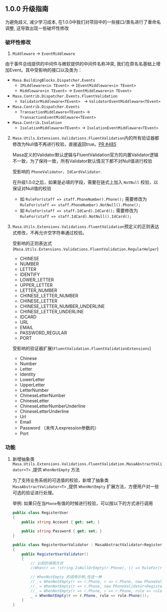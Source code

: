 ## 1.0.0 升级指南

为避免歧义, 减少学习成本, 在1.0.0中我们对项目中的一些接口/类名进行了重命名调整, 这导致出现一些破坏性修改

### 破坏性修改

1. `Middleware` -> `EventMiddleware`

由于事件总线提供的中间件与微软提供的中间件名称冲突, 我们在原名名基础上增加Event。其中受影响的接口以及类为：

* `Masa.BuildingBlocks.Dispatcher.Events`
	- `IMiddleware<in TEvent>` → `IEventMiddleware<in TEvent>`
	- `Middleware<in TEvent>` → `EventMiddleware<in TEvent>`
* `Masa.Contrib.Dispatcher.Events.FluentValidation`
	- `ValidatorMiddleware<TEvent> ` → `ValidatorEventMiddleware<TEvent> `
* `Masa.Contrib.Dispatcher.Events`
	- `TransactionMiddleware<TEvent>` → `TransactionEventMiddleware<TEvent>`
* `Masa.Contrib.Isolation`
	- `IsolationMiddleware<TEvent>` → `IsolationEventMiddleware<TEvent>`

2. `Masa.Utils.Extensions.Validations.FluentValidation`内的所有验证器都修改为Null值不再进行校验，直接返回true。[PR #485](https://github.com/masastack/MASA.Framework/pull/485)

    Masa定义的Validator默认逻辑与FluentValidation官方的内置Validator逻辑不一致，为了保持一致，所有Validator默认情况下都不对Null值进行校验

    受影响的 `PhoneValidator`、`IdCardValidator`.
      
    在升级1.0.0之后，如果是必填的字段，需要在链式上加入 `NotNull` 校验，以保证对Null值的校验

    * 如 `RuleFor(staff => staff.PhoneNumber).Phone();` 需要修改为 `RuleFor(staff => staff.PhoneNumber).NotNull().Phone();`
    * 如 `RuleFor(staff => staff.IdCard).IdCard();` 需要修改为 `RuleFor(staff => staff.IdCard).NotNull().IdCard();`

3. `Masa.Utils.Extensions.Validations.FluentValidation`预定义的正则表达式修改，不再允许空字符串通过校验。

    受影响的正则表达式(`Masa.Utils.Extensions.Validations.FluentValidation.RegularHelper`)

    * CHINESE
    * NUMBER
    * LETTER
    * IDENTIFY
    * LOWER_LETTER
    * UPPER_LETTER
    * LETTER_NUMBER
    * CHINESE_LETTER_NUMBER
    * CHINESE_LETTER
    * CHINESE_LETTER_NUMBER_UNDERLINE
    * CHINESE_LETTER_UNDERLINE
    * IDCARD
    * URL
    * EMAIL
    * PASSWORD_REGULAR
    * PORT

    受影响的验证器扩展(`FluentValidation.FluentValidationExtensions`)

    * Chinese
    * Number
    * Letter
    * Identity
    * LowerLetter
    * UpperLetter
    * LetterNumber
    * ChineseLetterNumber
    * ChineseLetter
    * ChineseLetterNumberUnderline
    * ChineseLetterUnderline
    * Url
    * Email
    * Password （未传入expression参数的）
    * Port

### 功能

1. 新增抽象类 `Masa.Utils.Extensions.Validations.FluentValidation.MasaAbstractValidator<T>` ,提供 `WhenNotEmpty` 方法

   为了支持业务系统的可选值的校验，新增了抽象类 `MasaAbstractValidator<T>` ,提供 `WhenNotEmpty` 扩展方法，方便用户对一些可选的验证进行处理。

   举例: 如果只在当`Phone`有值的时候进行校验，可以按以下的方式进行调用

    ```csharp
    public class RegisterUser
    {
        public string Account { get; set; }

        public string Password { get; set; }
    }

    public class RegisterUserValidator : MasaAbstractValidator<RegisterUser>
    {
        public RegisterUserValidator()
        {
            // 以前的调用方式
            //When(r => !string.IsNullOrEmpty(r.Phone), () => RuleFor(r => r.Phone).Phone());

            // WhenNotEmpty 的调用示例,任选一种
            //_ = WhenNotEmpty(r => r.Phone, r => r.Phone, new PhoneValidator<RegisterUser>());
            //_ = WhenNotEmpty(r => r.Phone, new PhoneValidator<RegisterUser>());
            //_ = WhenNotEmpty(r => r.Phone, r => r.Phone, rule => rule.Phone());
            _ = WhenNotEmpty(r => r.Phone, rule => rule.Phone());
        }
    }
    ```